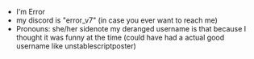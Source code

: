 -  I'm Error
- my discord is "error_v7" (in case you ever want to reach me)
-  Pronouns: she/her
sidenote my deranged username is that because I thought it was funny at the time (could have had a actual good username like unstablescriptposter) 
